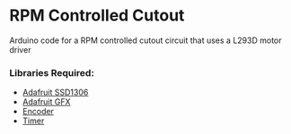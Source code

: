 # RPM Controlled Cutout
Arduino code for a RPM controlled cutout circuit that uses a L293D motor driver
### Libraries Required:
* [Adafruit SSD1306](https://github.com/adafruit/Adafruit_SSD1306)
* [Adafruit GFX](https://github.com/adafruit/Adafruit-GFX-Library)
* [Encoder](https://github.com/PaulStoffregen/Encoder)
* [Timer](https://github.com/JChristensen/Timer)
